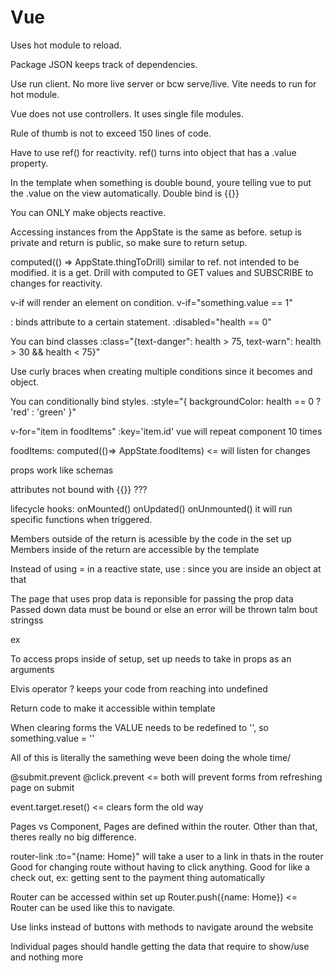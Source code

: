 # Vue

Uses hot module to reload.

Package JSON keeps track of dependencies.

Use run client. No more live server or bcw serve/live. 
Vite needs to run for hot module.

Vue does not use controllers. It uses single file modules.

Rule of thumb is not to exceed 150 lines of code.

Have to use ref() for reactivity. ref() turns into object that has a .value property.

In the template when something is double bound, youre telling vue to put the .value on the view automatically. Double bind is {{}}

You can ONLY make objects reactive.

Accessing instances from the AppState is the same as before.
setup is private and return is public, so make sure to return setup.

computed(() => AppState.thingToDrill) similar to ref. not intended to be modified. it is a get. 
Drill with computed to GET values and SUBSCRIBE to changes for reactivity.

v-if will render an element on condition. v-if="something.value == 1"

: binds attribute to a certain statement. :disabled="health == 0"

You can bind classes 
        :class="{text-danger": health > 75,
        text-warn": health > 30 && health < 75}"

Use curly braces when creating multiple conditions since it becomes and object.

You can conditionally bind styles. 
:style="{
    backgroundColor: health == 0 ? 'red' : 'green'
}"

v-for="item in foodItems" :key='item.id' vue will repeat component 10 times

foodItems: computed(()=> AppState.foodItems) <= will listen for changes

props work like schemas

attributes not bound with {{}} ???

lifecycle hooks:
onMounted()
onUpdated()
onUnmounted()
it will run specific functions when triggered.

Members outside of the return is acessible by the code in the set up
Members inside of the return are accessible by the template

Instead of using = in a reactive state, use : since you are inside an object at that 

The page that uses prop data is reponsible for passing the prop data
Passed down data must be bound or else an error will be thrown talm bout stringss

ex <MovieCard :move="Movie"/>

To access props inside of setup, set up needs to take in props as an arguments

Elvis operator ? keeps your code from reaching into undefined

Return code to make it accessible within template

When clearing forms the VALUE needs to be redefined to '', so something.value = ''

All of this is literally the samething weve been doing the whole time/

@submit.prevent
@click.prevent    <= both will prevent forms from refreshing page on submit

event.target.reset() <= clears form the old way

Pages vs Component, Pages are defined within the router. Other than that, theres really no big difference.

router-link :to="{name: Home}" will take a user to a link in thats in the router
Good for changing route without having to click anything. Good for like a check out, ex: getting sent to the payment thing automatically

Router can be accessed within set up
Router.push({name: Home}) <= Router can be used like this to navigate. 

Use links instead of buttons with methods to navigate around the website

Individual pages should handle getting the data that require to show/use and nothing more